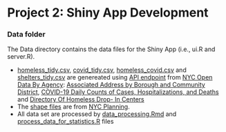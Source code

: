 # Project 2: Shiny App Development
### Data folder

The Data directory contains the data files for the Shiny App (i.e., ui.R and server.R).
 - [homeless_tidy.csv](homeless_tidy.csv), [covid_tidy.csv](covid_tidy.csv), [homeless_covid.csv](homeless_covid.csv) and [shelters_tidy.csv](shelters_tidy.csv) are genereated using [API endpoint](http://dev.socrata.com/docs/endpoints.html) from [NYC Open Data By Agency](https://opendata.cityofnewyork.us/data/): [Associated Address by Borough and Community District](https://data.cityofnewyork.us/Social-Services/Associated-Address-by-Borough-and-Community-Distri/ur7y-ziyb), [COVID-19 Daily Counts of Cases, Hospitalizations, and Deaths](https://data.cityofnewyork.us/Health/COVID-19-Daily-Counts-of-Cases-Hospitalizations-an/rc75-m7u3) and [Directory Of Homeless Drop- In Centers](https://data.cityofnewyork.us/Social-Services/Directory-Of-Homeless-Drop-In-Centers/bmxf-3rd4)
 - The [shape files](nycd_21d/nycd.shp) are from [NYC Planning](https://www1.nyc.gov/site/planning/data-maps/open-data/districts-download-metadata.page).
 - All data set are processed by [data_processing.Rmd](../doc/data_processing.Rmd) and [process_data_for_statistics.R](../doc/process_data_for_statistics.R) files

